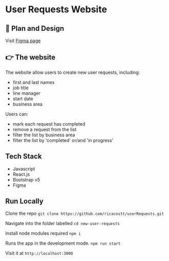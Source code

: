 # User Requests Website

## 📝 Plan and Design
Visit [Figma page](https://www.figma.com/file/EMaaB1IpG24GH7XsMGFCBm/User-Requests?type=design&node-id=0%3A1&t=diVVGEHQeYDNiCOS-1)

## 👉 The website
The website allow users to create new user requests, including:
- first and last names
- job title
- line manager
- start date
- business area

Users can:
- mark each request has completed
- remove a request from the list
- filter the list by business area
- filter the list by 'completed' or/and 'in progress'

## Tech Stack
- Javascript
- React.js
- Bootstrap v5
- Figma

## Run Locally

Clone the repo
```git clone https://github.com/ricacostt/userRequests.git```

Navigate into the folder labelled 
```cd new-user-requests```

Install node modules required
```npm i```

Runs the app in the development mode.
```npm run start``` 

Visit it at `http://localhost:3000`
